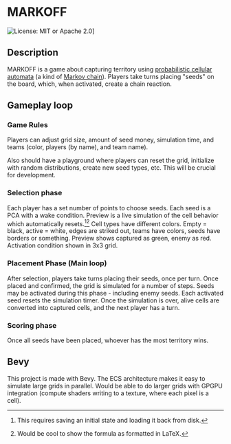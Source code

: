 # MARKOFF

![License: MIT or Apache 2.0](https://img.shields.io/badge/License-MIT%20or%20Apache2-blue.svg)]

## Description

MARKOFF is a game about capturing territory using
[probabilistic cellular automata](https://en.wikipedia.org/wiki/Stochastic_cellular_automaton)
(a kind of [Markov chain](https://en.wikipedia.org/wiki/Markov_chain)). Players
take turns placing "seeds" on the board, which, when activated, create a chain
reaction.

## Gameplay loop

### Game Rules

Players can adjust grid size, amount of seed money, simulation time, and teams
(color, players (by name), and team name).

Also should have a playground where players can reset the grid, initialize with
random distributions, create new seed types, etc. This will be crucial for
development.

### Selection phase

Each player has a set number of points to choose seeds. Each seed is a PCA with
a wake condition. Preview is a live simulation of the cell behavior which
automatically resets.[^1][^2] Cell types have different colors. Empty = black,
active = white, edges are striked out, teams have colors, seeds have borders or
something. Preview shows captured as green, enemy as red. Activation condition
shown in 3x3 grid.

### Placement Phase (Main loop)

After selection, players take turns placing their seeds, once per turn. Once
placed and confirmed, the grid is simulated for a number of steps. Seeds may be
activated during this phase - including enemy seeds. Each activated seed resets
the simulation timer. Once the simulation is over, alive cells are converted
into captured cells, and the next player has a turn.

### Scoring phase

Once all seeds have been placed, whoever has the most territory wins.

## Bevy

This project is made with Bevy. The ECS architecture makes it easy to simulate
large grids in parallel. Would be able to do larger grids with GPGPU integration
(compute shaders writing to a texture, where each pixel is a cell).

[^1]: This requires saving an initial state and loading it back from disk.

[^2]: Would be cool to show the formula as formatted in LaTeX.
